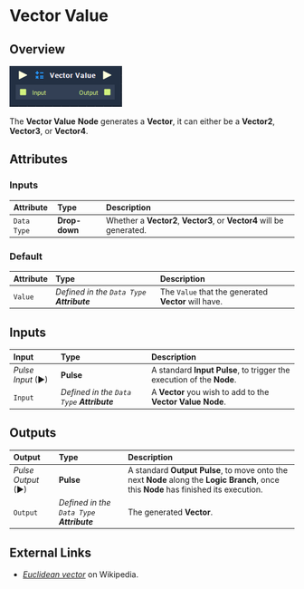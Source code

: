 # Vector Value

## Overview

![The Vector Value Node.](../../.gitbook/assets/node-vector-value.png)

The **Vector Value** **Node** generates a **Vector**, it can either be a **Vector2**, **Vector3**, or **Vector4**.

## Attributes

### Inputs

| Attribute | Type | Description |
| :--- | :--- | :--- |
| `Data Type` | **Drop-down** | Whether a **Vector2**, **Vector3**, or **Vector4** will be generated. |

### Default

| Attribute | Type | Description |
| :--- | :--- | :--- |
| `Value` | _Defined in the `Data Type` **Attribute**_ | The `Value` that the generated **Vector** will have. |

## Inputs

| Input | Type | Description |
| :--- | :--- | :--- |
| _Pulse Input_ \(►\) | **Pulse** | A standard **Input Pulse**, to trigger the execution of the **Node**. |
| `Input` | _Defined in the `Data Type` **Attribute**_ | A **Vector** you wish to add to the **Vector Value** **Node**. |

## Outputs

| Output | Type | Description |
| :--- | :--- | :--- |
| _Pulse Output_ \(►\) | **Pulse** | A standard **Output Pulse**, to move onto the next **Node** along the **Logic Branch**, once this **Node** has finished its execution. |
| `Output` | _Defined in the `Data Type` **Attribute**_ | The generated **Vector**. |

## External Links

* [_Euclidean vector_](https://en.wikipedia.org/wiki/Euclidean_vector) on Wikipedia.


